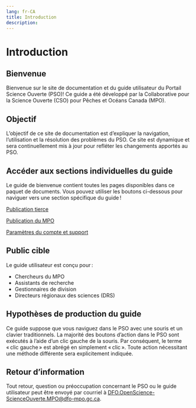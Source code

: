 ```yaml
---
lang: fr-CA
title: Introduction
description:
---
```


# Introduction

## Bienvenue

Bienvenue sur le site de documentation et du guide utilisateur du Portail Science Ouverte (PSO)! Ce guide a été développé par la Collaborative pour la Science Ouverte (CSO) pour Pêches et Océans Canada (MPO).

## Objectif

L’objectif de ce site de documentation est d’expliquer la navigation, l’utilisation et la résolution des problèmes du PSO. Ce site est dynamique et sera continuellement mis à jour pour refléter les changements apportés au PSO.

## Accéder aux sections individuelles du guide

Le guide de bienvenue contient toutes les pages disponibles dans ce paquet de documents. Vous pouvez utiliser les boutons ci-dessous pour naviguer vers une section spécifique du guide !

[Publication tierce](/fr/tierce/formulaire-d-enregistrement-de-manuscrit)

[Publication du MPO](/fr/mpo/formulaire-d-enregistrement-de-manuscrit)

[Paramètres du compte et support](/fr/compte/securite-du-compte)

## Public cible

Le guide utilisateur est conçu pour :
- Chercheurs du MPO
- Assistants de recherche
- Gestionnaires de division
- Directeurs régionaux des sciences (DRS)

## Hypothèses de production du guide

Ce guide suppose que vous naviguez dans le PSO avec une souris et un clavier traditionnels. La majorité des boutons d’action dans le PSO sont exécutés à l’aide d’un clic gauche de la souris. Par conséquent, le terme « clic gauche » est abrégé en simplement « clic ». Toute action nécessitant une méthode différente sera explicitement indiquée.

## Retour d’information

Tout retour, question ou préoccupation concernant le PSO ou le guide utilisateur peut être envoyé par courriel à [DFO.OpenScience-ScienceOuverte.MPO@dfo-mpo.gc.ca](mailto:DFO.OpenScience-ScienceOuverte.MPO@dfo-mpo.gc.ca).
